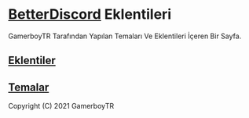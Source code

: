 # [BetterDiscord](https://github.com/rauenzi/BetterDiscordApp) Eklentileri

GamerboyTR Tarafından Yapılan Temaları Ve Eklentileri İçeren Bir Sayfa.

## [Eklentiler]()

## [Temalar](tree/master/Themes)

Copyright (C) 2021 GamerboyTR
